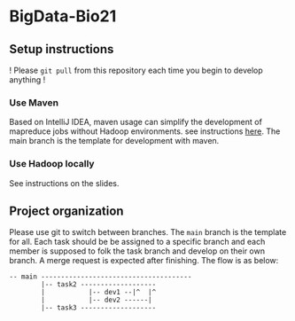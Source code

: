# BigData-Bio21
## Setup instructions
! Please `git pull` from this repository each time you begin to 
develop anything !
### Use Maven 
Based on IntelliJ IDEA, maven usage can simplify the 
development of mapreduce jobs without Hadoop environments. 
see instructions [here](https://www.polarxiong.com/archives/Hadoop-Intellij%E7%BB%93%E5%90%88Maven%E6%9C%AC%E5%9C%B0%E8%BF%90%E8%A1%8C%E5%92%8C%E8%B0%83%E8%AF%95MapReduce%E7%A8%8B%E5%BA%8F-%E6%97%A0%E9%9C%80%E6%90%AD%E8%BD%BDHadoop%E5%92%8CHDFS%E7%8E%AF%E5%A2%83.html).
The main branch is the template for development with maven.
### Use Hadoop locally
See instructions on the slides.
## Project organization
Please use git to switch between branches. The `main` branch is the template for all. Each task should be be assigned to 
a specific branch and each member is supposed to folk the task branch and develop on their own branch. A merge request 
is expected after finishing. The flow is as below:
```
-- main --------------------------------------
        |-- task2 -------------------   
        |           |-- dev1 --|^  |^       
        |           |-- dev2 ------|        
        |-- task3 -------------------
```